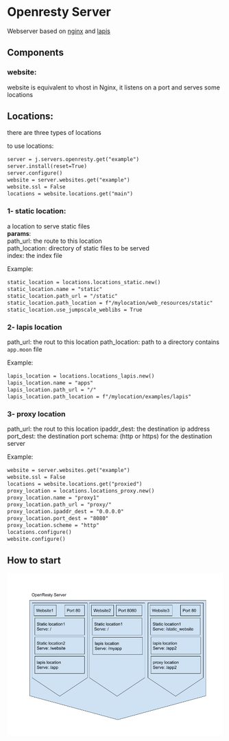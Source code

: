 # Openresty Server
Webserver based on [nginx](https://www.nginx.com/) and [lapis](https://leafo.net/lapis/reference/getting_started.html)

## Components
### website:
website is equivalent to vhost in Nginx, it listens on a port and serves some locations

## Locations:
there are three types of locations

to use locations:
```
server = j.servers.openresty.get("example")
server.install(reset=True)
server.configure()
website = server.websites.get("example")
website.ssl = False
locations = website.locations.get("main")
```


### 1- static location:
a location to serve static files  
**params**:  
path_url: the route to this location  
path_location: directory of static files to be served  
index: the index file  

Example:
```
static_location = locations.locations_static.new()
static_location.name = "static"
static_location.path_url = "/static"
static_location.path_location = f"/mylocation/web_resources/static"
static_location.use_jumpscale_weblibs = True
```


### 2- lapis location
path_url: the rout to this location
path_location: path to a directory contains `app.moon` file

Example:
```
lapis_location = locations.locations_lapis.new()
lapis_location.name = "apps"
lapis_location.path_url = "/"
lapis_location.path_location = f"/mylocation/examples/lapis"
```

### 3- proxy location
path_url: the rout to this location
ipaddr_dest: the destination ip address
port_dest: the destination port
schema: (http or https) for the destination server


Example:
```
website = server.websites.get("example")
website.ssl = False
locations = website.locations.get("proxied")
proxy_location = locations.locations_proxy.new()
proxy_location.name = "proxy1"
proxy_location.path_url = "proxy/"
proxy_location.ipaddr_dest = "0.0.0.0"
proxy_location.port_dest = "8080"
proxy_location.scheme = "http"
locations.configure()
website.configure()
```


## How to start 

![example archticture](examples/example_archticture.png)
